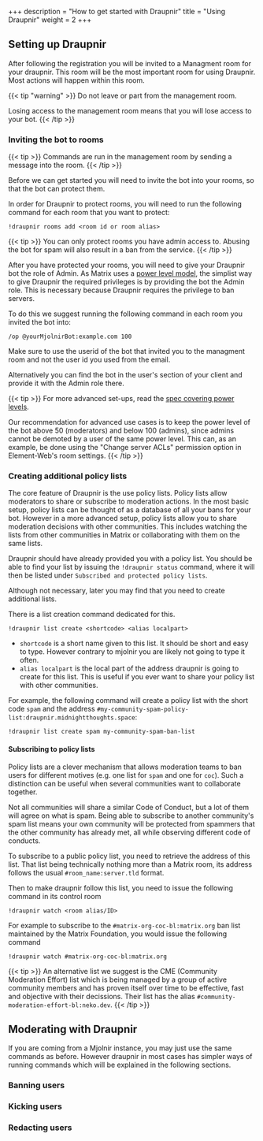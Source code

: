 +++
description = "How to get started with Draupnir"
title = "Using Draupnir"
weight = 2
+++

## Setting up Draupnir

After following the registration you will be invited to a Managment room for your draupnir.
This room will be the most important room for using Draupnir. Most actions will happen within this room.

{{< tip "warning" >}}
Do not leave or part from the management room.

Losing access to the management room means that you will lose access to your bot.
{{< /tip >}}

### Inviting the bot to rooms

{{< tip >}}
Commands are run in the management room by sending a message into the room.
{{< /tip >}}

Before we can get started you will need to invite the bot into your rooms, so that
the bot can protect them.

In order for Draupnir to protect rooms, you will need to run the following command for
each room that you want to protect:

```
!draupnir rooms add <room id or room alias>
```

{{< tip >}}
You can only protect rooms you have admin access to. Abusing the bot for spam will
also result in a ban from the service.
{{< /tip >}}

After you have protected your rooms, you will need to give your Draupnir bot the role of Admin.
As Matrix uses a [power level model](https://spec.matrix.org/v1.8/client-server-api/#mroompower_levels),
the simplist way to give Draupnir the required privileges is by providing the bot the Admin role.
This is necessary because Draupnir requires the privilege to ban servers.

To do this we suggest running the following command in each room you invited the bot into:

```
/op @yourMjolnirBot:example.com 100
```

Make sure to use the userid of the bot that invited
you to the managment room and not the user id you used from the email.

Alternatively you can find the bot in the user's section of your client and provide
it with the Admin role there.

{{< tip >}}
For more advanced set-ups, read the [spec covering power levels](https://spec.matrix.org/v1.5/client-server-api/#mroompower_levels).

Our recommendation for advanced use cases is to keep the power level of the bot above 50 (moderators)
and below 100 (admins), since admins cannot be demoted by a user of the same power level.
This can, as an example, be done using the "Change server ACLs" permission option in
Element-Web's room settings.
{{< /tip >}}

### Creating additional policy lists

The core feature of Draupnir is the use policy lists. Policy lists allow moderators to share or
subscribe to moderation actions.
In the most basic setup, policy lists can be thought of as a database of all your bans for your bot.
However in a more advanced setup, policy lists allow you
to share moderation decisions with other communities.
This includes watching the lists from other communities in Matrix or
collaborating with them on the same lists.

Draupnir should have already provided you with a policy list.
You should be able to find your list by issuing the `!draupnir status` command, where it will
then be listed under `Subscribed and protected policy lists`.

Although not necessary, later you may find that you need to create additional lists.

There is a list creation command dedicated for this.

```
!draupnir list create <shortcode> <alias localpart>
```

- `shortcode` is a short name given to this list. It should be short and easy to type.
  However contrary to mjolnir you are likely not going to type it often.
- `alias localpart` is the local part of the address draupnir is going to create for this list.
  This is useful if you ever want to share your policy list with other communities.

For example, the following command will create a policy list with the short code `spam` and the
address `#my-community-spam-policy-list:draupnir.midnightthoughts.space`:

```
!draupnir list create spam my-community-spam-ban-list
```

#### Subscribing to policy lists

Policy lists are a clever mechanism that allows moderation teams to ban users for different motives
(e.g. one list for `spam` and one for `coc`).
Such a distinction can be useful when several communities want to collaborate together.

Not all communities will share a similar Code of Conduct,
but a lot of them will agree on what is spam.
Being able to subscribe to another community's spam list means your own community
will be protected from spammers that the other community has already met,
all while observing different code of conducts.

To subscribe to a public policy list, you need to retrieve the address of this list.
That list being technically nothing more than a Matrix room,
its address follows the usual `#room_name:server.tld` format.

Then to make draupnir follow this list, you need to issue the following command in its control room

```
!draupnir watch <room alias/ID>
```

For example to subscribe to the `#matrix-org-coc-bl:matrix.org` ban list maintained
by the Matrix Foundation, you would issue the following command

```
!draupnir watch #matrix-org-coc-bl:matrix.org
```

{{< tip >}}
An alternative list we suggest is the CME (Community Moderation Effort) list which is being
managed by a group of active community members and has proven itself over time to be effective,
fast and objective with their decissions. Their list has the alias `#community-moderation-effort-bl:neko.dev`.
{{< /tip >}}

## Moderating with Draupnir

If you are coming from a Mjolnir instance, you may just use the same commands as before.
However draupnir in most cases has simpler ways of running commands which will be explained in
the following sections.

### Banning users

### Kicking users

### Redacting users
